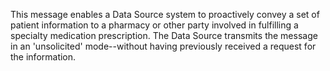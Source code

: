 This message enables a Data Source system to proactively convey a set of patient information to a pharmacy or other party involved in fulfilling a specialty medication prescription. The Data Source transmits the message in an 'unsolicited' mode--without having previously received a request for the information.

<p></p>